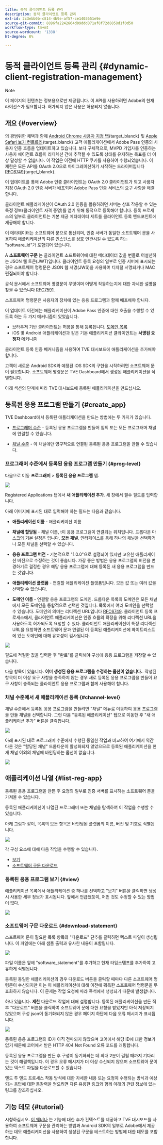 ```yaml
---
title: 동적 클라이언트 등록 관리
description: 동적 클라이언트 등록 관리
exl-id: 2c3ebb0b-c814-4b9e-af57-ce1403651e9e
source-git-commit: 8896fa2242664d09ddd871af8f72d8858d1f0d50
workflow-type: tm+mt
source-wordcount: '1338'
ht-degree: 0%

---
```


# 동적 클라이언트 등록 관리 {#dynamic-client-registration-management}

>[!NOTE]
>
>이 페이지의 컨텐츠는 정보용으로만 제공됩니다. 이 API를 사용하려면 Adobe의 현재 라이선스가 필요합니다. 허가되지 않은 사용은 허용되지 않습니다.

## 개요 {#overview}

의 광범위한 채택과 함께 [Android Chrome 사용자 지정 탭](https://developer.chrome.com/multidevice/android/customtabs){target_blanck} 및 [Apple Safari 보기 컨트롤러](https://developer.apple.com/documentation/safariservices/sfsafariviewcontroller){target_blanck} 고객 애플리케이션에서 Adobe Pass 인증의 사용자 인증 흐름을 업데이트하고 있습니다. 보다 구체적으로, MVPD 가입자를 인증하는 사용자 에이전트 흐름이 리디렉션 간에 추적될 수 있도록 상태를 유지하는 목표를 더 이상 달성할 수 없습니다. 이 작업은 이전에 HTTP 쿠키를 사용하여 수행되었습니다. 이 제한은 모든 API를 OAuth 2.0으로 마이그레이션하기 시작하는 드라이버입니다 [RFC6749](https://tools.ietf.org/html/rfc6749){target_blanck}.

이 업데이트를 통해 Adobe 인증 클라이언트는 OAuth 2.0 클라이언트가 되고 사용자 지정 OAuth 2.0 인증 서버가 배포되어 Adobe Pass 인증 서비스의 요구 사항을 해결합니다.

클라이언트 애플리케이션이 OAuth 2.0 인증을 활용하려면 서버는 상호 작용할 수 있는 특정 정보(클라이언트 자격 증명)를 얻기 위해 동적으로 등록해야 합니다. 등록 프로세스의 일부로 클라이언트는 기본 제공 메타데이터 세트를 클라이언트 등록 엔드포인트에 제공해야 합니다.

이 메타데이터는 소프트웨어 문으로 통신되며, 인증 서버가 동일한 소프트웨어 문을 사용하여 애플리케이션의 다른 인스턴스를 상호 연관시킬 수 있도록 하는 &quot;software_id&quot;가 포함되어 있습니다.

A **소프트웨어 구문** 는 클라이언트 소프트웨어에 대한 메타데이터 값을 번들로 어설션하는 JSON 웹 토큰(JWT)입니다. 클라이언트 등록 요청의 일부로 인증 서버에 표시되는 경우 소프트웨어 명령문은 JSON 웹 서명(JWS)을 사용하여 디지털 서명되거나 MAC편집되어야 합니다.

공식 문서에서 소프트웨어 명령문이 무엇이며 어떻게 작동하는지에 대한 자세한 설명을 찾을 수 있습니다 [RFC7591](https://tools.ietf.org/html/rfc7591).

소프트웨어 명령문은 사용자의 장치에 있는 응용 프로그램과 함께 배포해야 합니다.

이 업데이트 이전에는 애플리케이션이 Adobe Pass 인증에 대한 호출을 수행할 수 있도록 하는 두 가지 메커니즘이 있었습니다.

* 브라우저 기반 클라이언트는 허용을 통해 등록됩니다. [도메인 목록](/help/authentication/programmer-overview.md#reg-and-init)
* iOS 및 Android 애플리케이션과 같은 기본 애플리케이션 클라이언트는 **서명된 요청자** 메커니즘


클라이언트 등록 인증 메커니즘을 사용하여 TVE 대시보드에 애플리케이션을 추가해야 합니다.

고객이 새로운 Android SDK와 예정된 iOS SDK의 구현을 시작하려면 소프트웨어 문이 필요합니다. 소프트웨어 명령문은 TVE Dashboard에서 생성된 애플리케이션을 식별합니다.

아래 섹션의 단계에 따라 TVE 대시보드에 등록된 애플리케이션을 만드십시오.

## 등록된 응용 프로그램 만들기 {#create_app}

TVE Dashboard에서 등록된 애플리케이션을 만드는 방법에는 두 가지가 있습니다.

* [프로그래머 수준](#prog-level) - 등록된 응용 프로그램을 만들어 임의 또는 모든 프로그래머 채널에 연결할 수 있습니다.

* [채널 수준](#channel-level) - 이 채널에만 영구적으로 연결된 등록된 응용 프로그램을 만들 수 있습니다.

### 프로그래머 수준에서 등록된 응용 프로그램 만들기 {#prog-level}

다음으로 이동 **프로그래머** > **등록된 응용 프로그램** 탭.

![](assets/reg-app-progr-level.png)

Registered Applications 탭에서 **새 애플리케이션 추가**. 새 창에서 필수 필드를 입력합니다.

아래 이미지에 표시된 대로 입력해야 하는 필드는 다음과 같습니다.

* **애플리케이션 이름** - 애플리케이션 이름

* **채널에 할당됨** - 채널 이름, t</span>이 응용 프로그램이 연결되는 위치입니다. 드롭다운 마스크의 기본 설정은 입니다. **모든 채널.** 인터페이스를 통해 하나의 채널을 선택하거나 모든 채널을 선택할 수 있습니다.

* **응용 프로그램 버전** - 기본적으로 &quot;1.0.0&quot;으로 설정되어 있지만 고유한 애플리케이션 버전으로 수정하는 것이 좋습니다. 가장 좋은 방법은 응용 프로그램의 버전을 변경하기로 결정한 경우 해당 응용 프로그램에 대해 등록된 새 응용 프로그램을 만드는 것입니다.

* **애플리케이션 플랫폼** - 연결할 애플리케이션 플랫폼입니다. 모든 값 또는 여러 값을 선택할 수 있습니다.

* **도메인 이름** - 연결할 응용 프로그램의 도메인. 드롭다운 목록의 도메인은 모든 채널에서 모든 도메인을 통합적으로 선택한 것입니다. 목록에서 여러 도메인을 선택할 수 있습니다. 도메인의 의미는 리디렉션 URL입니다 [RFC6749](https://tools.ietf.org/html/rfc6749). 클라이언트 등록 프로세스에서, 클라이언트 애플리케이션은 인증 흐름의 확정을 위해 리디렉션 URL을 사용하도록 허가되도록 요청할 수 있다. 클라이언트 애플리케이션이 특정 리디렉션 URL을 요청하면 소프트웨어 문과 연결된 이 등록된 애플리케이션에 화이트리스트에 있는 도메인에 대해 유효성이 검사됩니다.


![](assets/new-reg-app.png)


필드에 적절한 값을 입력한 후 &quot;완료&quot;를 클릭해야 구성에 응용 프로그램을 저장할 수 있습니다.

다음 항목이 있습니다. **이미 생성된 응용 프로그램을 수정하는 옵션이 없습니다.**. 작성된 항목이 더 이상 요구 사항을 충족하지 않는 경우 새로 등록된 응용 프로그램을 만들어 요구 사항이 충족되는 클라이언트 응용 프로그램과 함께 사용해야 합니다.


### 채널 수준에서 새 애플리케이션 등록 {#channel-level}

채널 수준에서 등록된 응용 프로그램을 만들려면 &quot;채널&quot; 메뉴로 이동하여 응용 프로그램을 만들 채널을 선택합니다. 그런 다음 &quot;등록된 애플리케이션&quot; 탭으로 이동한 후 &quot;새 애플리케이션 추가&quot; 버튼을 클릭합니다.

![](assets/reg-new-app-channel-level.png)

아래 표시된 대로 프로그래머 수준에서 수행된 동일한 작업과 비교하여 여기에서 약간 다른 것은 &quot;할당된 채널&quot; 드롭다운이 활성화되지 않았으므로 등록된 애플리케이션을 현재 채널 이외의 채널에 바인딩하는 옵션이 없습니다.

![](assets/new-reg-app-channel.png)

## 애플리케이션 나열 {#list-reg-app}

등록된 응용 프로그램을 만든 후 요청의 일부로 인증 서버를 표시하는 소프트웨어 문을 가져올 수 있습니다.

등록된 애플리케이션이 나열된 프로그래머 또는 채널을 탐색하여 이 작업을 수행할 수 있습니다.

아래 그림과 같이, 목록의 모든 항목은 바인딩된 플랫폼의 이름, 버전 및 기호로 식별됩니다.

![](assets/reg-app-list.png)

각 구성 요소에 대해 다음 작업을 수행할 수 있습니다.

* [보기](#view)
* [소프트웨어 구문 다운로드](#download-statement)

### 등록된 응용 프로그램 보기 {#view}

애플리케이션 목록에서 애플리케이션 중 하나를 선택하고 &quot;보기&quot; 버튼을 클릭하면 생성 시 사용한 세부 정보가 표시됩니다. 앞에서 언급했듯이, 어떤 것도 수정할 수 있는 방법이 없다.


![](assets/view-reg-app.png)


### 소프트웨어 구문 다운로드 {#download-statement}

소프트웨어 문이 필요한 목록 항목의 &quot;다운로드&quot; 단추를 클릭하면 텍스트 파일이 생성됩니다. 이 파일에는 아래 샘플 출력과 유사한 내용이 포함됩니다.


![](assets/download-software-statement.png)

파일 이름은 앞에 &quot;software_statement&quot;를 추가하고 현재 타임스탬프를 추가하여 고유하게 식별됩니다.

등록된 동일한 애플리케이션의 경우 다운로드 버튼을 클릭할 때마다 다른 소프트웨어 명령문이 수신되지만 이는 이 애플리케이션에 대해 이전에 획득한 소프트웨어 명령문을 무효화하지 않습니다. 이 문제는 작업 요청에 따라 즉석에서 생성되기 때문에 발생합니다.

하나 있습니다. **제한** 다운로드 작업에 대해 설명합니다. 등록된 애플리케이션을 만든 직후 &quot;다운로드&quot; 버튼을 클릭하여 소프트웨어 문에 대한 요청을 받았지만 아직 저장되지 않았으며 구성 json이 동기화되지 않은 경우 페이지 하단에 다음 오류 메시지가 표시됩니다.

![](assets/error-sw-statement-notready.png)

등록된 응용 프로그램의 ID가 아직 전파되지 않았으며 코어에서 해당 ID에 대한 정보가 없기 때문에 코어에서 받은 HTTP 404 Not Found 오류 코드를 래핑합니다.

등록된 응용 프로그램을 만든 후 구성이 동기화되는 데 최대 2분이 걸릴 때까지 기다리는 것이 해결책입니다. 이 경우 오류 메시지가 더 이상 수신되지 않으며 소프트웨어 문이 있는 텍스트 파일을 다운로드할 수 있습니다.

엔드 투 엔드 프로세스 작동 방식에 대한 자세한 내용 또는 요청이 수행되는 방식과 예상되는 응답에 대한 통찰력을 얻으려면 다른 유용한 링크와 함께 아래의 관련 정보에 있는 링크를 참조하십시오.

<!--
## Related Information {#related}

* [Dynamic Client Registration API](/help/authentication/dynamic-client-registration-api.md)
* [TVE Dashboard User Guide](/help/authentication/tve-dashboard-user-guide.md)
-->

## 기능 데모 {#tutorial}

시청하십시오. [이 웨비나](https://my.adobeconnect.com/pzkp8ujrigg1/) 는 기능에 대한 추가 컨텍스트를 제공하고 TVE 대시보드를 사용하여 소프트웨어 구문을 관리하는 방법과 Android SDK의 일부로 Adobe에서 제공하는 데모 애플리케이션을 사용하여 생성된 구문을 테스트하는 방법에 대한 데모를 포함합니다.
